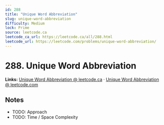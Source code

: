 ```yaml
--- 
id: 288
title: "Unique Word Abbreviation"
slug: unique-word-abbreviation
difficulty: Medium
lock: Prime
source: leetcode.ca
leetcode_ca_url: https://leetcode.ca/all/288.html
leetcode_url: https://leetcode.com/problems/unique-word-abbreviation/
---
```


# 288. Unique Word Abbreviation

**Links:** [Unique Word Abbreviation @ leetcode.ca](https://leetcode.ca/all/288.html) · [Unique Word Abbreviation @ leetcode.com](https://leetcode.com/problems/unique-word-abbreviation/)

## Notes
- TODO: Approach
- TODO: Time / Space Complexity
